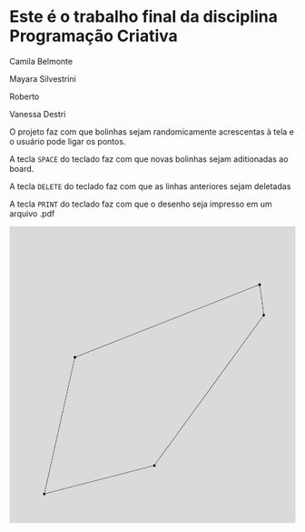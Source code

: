 # Este é o trabalho final da disciplina Programação Criativa

Camila Belmonte

Mayara Silvestrini

Roberto

Vanessa Destri

O projeto faz com que bolinhas sejam randomicamente acrescentas à tela e o usuário pode ligar os pontos.

A tecla `SPACE` do teclado faz com que novas bolinhas sejam aditionadas ao board.

A tecla `DELETE` do teclado faz com que as linhas anteriores sejam deletadas

A tecla `PRINT` do teclado faz com que o desenho seja impresso em um arquivo .pdf

![Board](/connectthedots.png)
